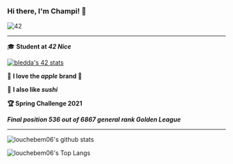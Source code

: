 
### Hi there, I'm Champi! 👋
![42](https://badgen.net/badge/Born2Code/bledda/purple?cache=86400&icon=https://meta.intra.42.fr/assets/42_logo-7dfc9110a5319a308863b96bda33cea995046d1731cebb735e41b16255106c12.svg)

---

🎓  **Student at *42 Nice***

[![bledda's 42 stats](https://badge42.herokuapp.com/api/stats/bledda)](https://github.com/JaeSeoKim/badge42)

🍎  **I love the *apple* brand **

🍣  **I also like *sushi***

**🏆 Spring Challenge 2021**

***Final position 536 out of 6867 general rank Golden League***

---

![louchebem06's github stats](https://github-readme-stats.vercel.app/api?username=louchebem06&bg_color=7f7fd5,86a8e7,91eac9&title_color=fff&text_color=fff)

![louchebem06's Top Langs](https://github-readme-stats.vercel.app/api/top-langs/?username=louchebem06&layout=compact&bg_color=7f7fd5,86a8e7,91eac9&title_color=fff&text_color=fff)
